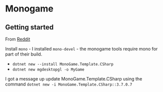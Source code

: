 # Monogame

## Getting started

From [Reddit](https://www.reddit.com/r/monogame/comments/8xugo5/dotnet_core_monogame/)

Install `mono` - I installed `mono-devel` - the monogame tools require mono
for part of their build.

* `dotnet new --install MonoGame.Template.CSharp`
* `dotnet new mgdesktopgl -o MyGame`

I got a message up update MonoGame.Template.CSharp using the command `dotnet new -i MonoGame.Template.CSharp::3.7.0.7`

